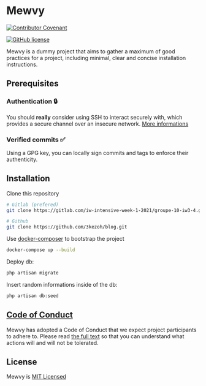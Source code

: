 # Mewvy

[![Contributor Covenant](https://img.shields.io/badge/Contributor%20Convenant-2.1-4baaaa?style=for-the-badge)](./CODE_OF_CONDUCT.md)

[![GitHub license](https://img.shields.io/github/license/3kezoh/templates?style=for-the-badge)](./LICENSE)

Mewvy is a dummy project that aims to gather a maximum of good practices for a project, including minimal, clear and concise installation instructions.

## Prerequisites

### Authentication 🔒

You should **really** consider using SSH to interact securely with, which provides a secure channel over an insecure network. [More informations](https://docs.gitlab.com/ee/ssh/)

### Verified commits ✅

Using a GPG key, you can locally sign commits and tags to enforce their authenticity.

## Installation

Clone this repository

```sh
# Gitlab (prefered)
git clone https://gitlab.com/iw-intensive-week-1-2021/groupe-10-iw3-4.git mewvy
```

```sh
# Github
git clone https://github.com/3kezoh/blog.git
```

Use [docker-composer](https://docs.docker.com/compose/install/) to bootstrap the project

```sh
docker-compose up --build
```

Deploy db:
```sh
php artisan migrate
```

Insert random informations inside of the db:
```sh
php artisan db:seed
```

## [Code of Conduct](./CODE_OF_CONDUCT.md)

Mewvy has adopted a Code of Conduct that we expect project participants to adhere to. Please read [the full text](./CODE_OF_CONDUCT.md) so that you can understand what actions will and will not be tolerated.

## License

Mewvy is [MIT Licensed](./LICENSE)
